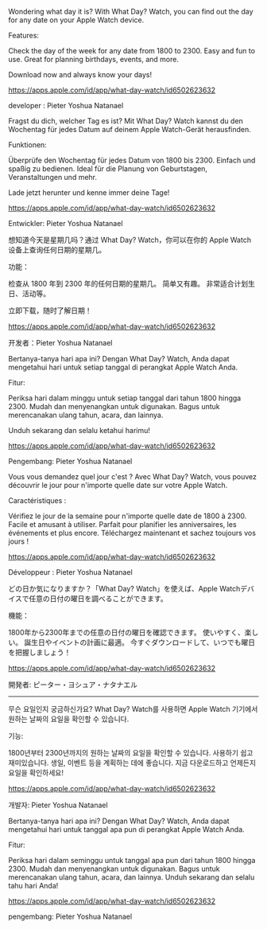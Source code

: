 Wondering what day it is? With What Day? Watch, you can find out the day for any date on your Apple Watch device.

Features:

Check the day of the week for any date from 1800 to 2300.
Easy and fun to use.
Great for planning birthdays, events, and more.

Download now and always know your days!

https://apps.apple.com/id/app/what-day-watch/id6502623632

developer : Pieter Yoshua Natanael

Fragst du dich, welcher Tag es ist? Mit What Day? Watch kannst du den Wochentag für jedes Datum auf deinem Apple Watch-Gerät herausfinden.

Funktionen:

Überprüfe den Wochentag für jedes Datum von 1800 bis 2300.
Einfach und spaßig zu bedienen.
Ideal für die Planung von Geburtstagen, Veranstaltungen und mehr.

Lade jetzt herunter und kenne immer deine Tage!

https://apps.apple.com/id/app/what-day-watch/id6502623632

Entwickler: Pieter Yoshua Natanael

想知道今天是星期几吗？通过 What Day? Watch，你可以在你的 Apple Watch 设备上查询任何日期的星期几。

功能：

检查从 1800 年到 2300 年的任何日期的星期几。
简单又有趣。
非常适合计划生日、活动等。

立即下载，随时了解日期！

https://apps.apple.com/id/app/what-day-watch/id6502623632

开发者：Pieter Yoshua Natanael


Bertanya-tanya hari apa ini? Dengan What Day? Watch, Anda dapat mengetahui hari untuk setiap tanggal di perangkat Apple Watch Anda.

Fitur:

Periksa hari dalam minggu untuk setiap tanggal dari tahun 1800 hingga 2300.
Mudah dan menyenangkan untuk digunakan.
Bagus untuk merencanakan ulang tahun, acara, dan lainnya.

Unduh sekarang dan selalu ketahui harimu!

https://apps.apple.com/id/app/what-day-watch/id6502623632

Pengembang: Pieter Yoshua Natanael

Vous vous demandez quel jour c'est ? Avec What Day? Watch, vous pouvez découvrir le jour pour n'importe quelle date sur votre Apple Watch.

Caractéristiques :

Vérifiez le jour de la semaine pour n'importe quelle date de 1800 à 2300.
Facile et amusant à utiliser.
Parfait pour planifier les anniversaires, les événements et plus encore.
Téléchargez maintenant et sachez toujours vos jours !

https://apps.apple.com/id/app/what-day-watch/id6502623632

Développeur : Pieter Yoshua Natanael


どの日か気になりますか？「What Day? Watch」を使えば、Apple Watchデバイスで任意の日付の曜日を調べることができます。

機能：

1800年から2300年までの任意の日付の曜日を確認できます。
使いやすく、楽しい。
誕生日やイベントの計画に最適。
今すぐダウンロードして、いつでも曜日を把握しましょう！

https://apps.apple.com/id/app/what-day-watch/id6502623632

開発者: ピーター・ヨシュア・ナタナエル


----


무슨 요일인지 궁금하신가요? What Day? Watch를 사용하면 Apple Watch 기기에서 원하는 날짜의 요일을 확인할 수 있습니다.

기능:

1800년부터 2300년까지의 원하는 날짜의 요일을 확인할 수 있습니다.
사용하기 쉽고 재미있습니다.
생일, 이벤트 등을 계획하는 데에 좋습니다.
지금 다운로드하고 언제든지 요일을 확인하세요!

https://apps.apple.com/id/app/what-day-watch/id6502623632

개발자: Pieter Yoshua Natanael


Bertanya-tanya hari apa ini? Dengan What Day? Watch, Anda dapat mengetahui hari untuk tanggal apa pun di perangkat Apple Watch Anda.

Fitur:

Periksa hari dalam seminggu untuk tanggal apa pun dari tahun 1800 hingga 2300.
Mudah dan menyenangkan untuk digunakan.
Bagus untuk merencanakan ulang tahun, acara, dan lainnya.
Unduh sekarang dan selalu tahu hari Anda!

https://apps.apple.com/id/app/what-day-watch/id6502623632

pengembang: Pieter Yoshua Natanael





